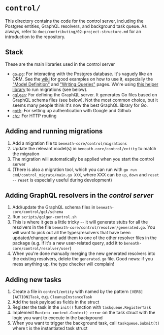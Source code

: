 # `control/`

This directory contains the code for the control server, including the Postgres entities, GraphQL resolvers, and background task queue. As always, refer to `docs/contributing/02-project-structure.md` for an introduction to the repository.

## Stack

These are the main libraries used in the control server

- [`go-pg`](https://github.com/go-pg/pg): For interacting with the Postgres database. It's vaguely like an ORM. See the [wiki](https://github.com/go-pg/pg/v9/wiki) for good examples on how to use it, especially the ["Model Definition"](https://github.com/go-pg/pg/v9/wiki/Model-Definition) and ["Writing Queries"](https://github.com/go-pg/pg/v9/wiki/Writing-Queries) pages. We're using [this helper library](https://github.com/go-pg/migrations/v7) to run migrations (see below). 
- [`gqlgen`](https://gqlgen.com/): For defining the GraphQL server. It generates Go files based on GraphQL schema files (see below). Not the most common choice, but it seems many people think it's now the best GraphQL library for Go.
- [`goth`](https://github.com/markbates/goth): For setting up authentication with Google and Github
- [`chi`](https://github.com/go-chi/chi): For HTTP routing

## Adding and running migrations

1. Add a migration file to `beneath-core/control/migrations`
2. Update the relevant model(s) in `beneath-core/control/entity` to match the migration
3. The migration will automatically be applied when you start the control server
4. (There is also a migration tool, which you can run with `go run cmd/control_migrate/main.go XXX`, where XXX can be `up`, `down` and `reset` -- `reset` is especially useful during development)

## Adding GraphQL resolvers in the *control server*

1. Add/update the GraphQL schema files in `beneath-core/control/gql/schema`
2. Run `scripts/gqlgen-control.sh`
3. This is where it gets a little tricky -- it will generate stubs for all the resolvers in the file `beneath-core/control/resolver/generated.go`. You will want to pick out all the types/resolvers that have been updated/changed and add them to one of the other resolver files in the package (e.g. if it's a new user-related query, add it to `beneath-core/control/resolver/user`)
4. When you're done manually merging the new generated resolvers into the existing resolvers, delete the `generated.go` file. Good news: if you mess anything up, the type checker will complain!

## Adding new tasks

1. Create a file in `control/entity` with named by the pattern `[VERB][ACTION]Task`, e.g. `CleanupInstanceTask`
2. Add the task payload as fields in the struct
2. Register the task in the `init()` function with `taskqueue.RegisterTask`
3. Implement `Run(ctx context.Context) error` on the task struct with the logic you want to execute in the background
4. When you want to trigger the background task, call `taskqueue.Submit(t)` where t is the instantiated task struct
